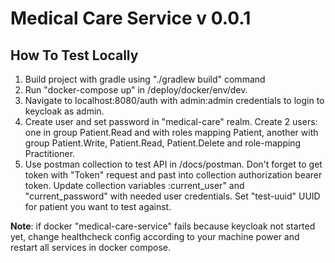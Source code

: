 # Medical Care Service v 0.0.1
## How To Test Locally
1. Build project with gradle using "./gradlew build" command
2. Run "docker-compose up" in /deploy/docker/env/dev.
3. Navigate to localhost:8080/auth with admin:admin credentials to login to keycloak as admin.
4. Create user and set password in "medical-care" realm. Create 2 users: one in group Patient.Read and with roles mapping Patient, another with group Patient.Write, Patient.Read, Patient.Delete and role-mapping Practitioner.
5. Use postman collection to test API in /docs/postman. Don't forget to get token with "Token" request and past into collection authorization bearer token. Update collection variables :current_user" and "current_password" with needed user credentials. Set "test-uuid" UUID for patient you want to test against.

**Note**: if docker "medical-care-service" fails because keycloak not started yet, change healthcheck config according to your machine power and restart all services in docker compose.